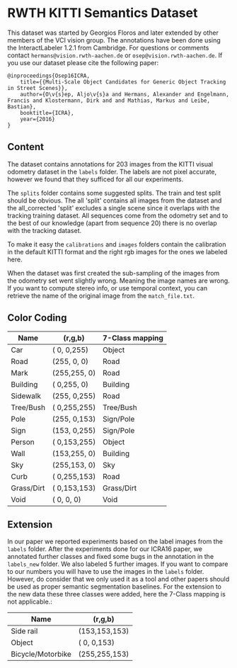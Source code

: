 # RWTH KITTI Semantics Dataset
This dataset was started by Georgios Floros and later extended by other members of the VCI vision group. The annotations have been done using the InteractLabeler 1.2.1 from Cambridge. For questions or comments contact `hermans@vision.rwth-aachen.de` or `osep@vision.rwth-aachen.de`. If you use our dataset please cite the following paper:

```
@inproceedings{Osep16ICRA, 
    title={{Multi-Scale Object Candidates for Generic Object Tracking in Street Scenes}}, 
    author={O\v{s}ep, Aljo\v{s}a and Hermans, Alexander and Engelmann, Francis and Klostermann, Dirk and and Mathias, Markus and Leibe, Bastian}, 
    booktitle={ICRA}, 
    year={2016} 
}
```

## Content
The dataset contains annotations for 203 images from the KITTI visual odometry dataset in the `labels` folder. The labels are not pixel accurate, however we found that they sufficed for all our experiments.

The `splits` folder contains some suggested splits. The train and test split should be obvious. The all 'split' contains all images from the dataset and the all_corrected 'split' excludes a single scene since it overlaps with the tracking training dataset. All sequences come from the odometry set and to the best of our knowledge (apart from sequence 20) there is no overlap with the tracking dataset.

To make it easy the `calibrations` and `images` folders contain the calibration in the default KITTI format and the right rgb images for the ones we labeled here.

When the dataset was first created the sub-sampling of the images from the odometry set went slightly wrong. Meaning the image names are wrong. If you want to compute stereo info, or use temporal context, you can retrieve the name of the original image from the `match_file.txt`.


## Color Coding

| Name       | (r,g,b)         |  7-Class mapping   |
|------------|-----------------|--------------------|
| Car        | (  0,  0,255)   | Object             |
| Road       | (255,  0,  0)   | Road               |
| Mark       | (255,255,  0)   | Road               |
| Building   | (  0,255,  0)   | Building           |
| Sidewalk   | (255,  0,255)   | Road               |
| Tree/Bush  | (  0,255,255)   | Tree/Bush          |
| Pole       | (255,  0,153)   | Sign/Pole          |
| Sign       | (153,  0,255)   | Sign/Pole          |
| Person     | (  0,153,255)   | Object             |
| Wall       | (153,255,  0)   | Building           |
| Sky        | (255,153,  0)   | Sky                |
| Curb       | (  0,255,153)   | Road               |
| Grass/Dirt | (  0,153,153)   | Grass/Dirt         |
| Void       | (  0,  0,  0)   | Void               |


## Extension
In our paper we reported experiments based on the label images from the `labels` folder. After the experiments done for our ICRA16 paper, we annotated further classes and fixed some bugs in the annotation in the `labels_new` folder. We also labeled 5 further images. If you want to compare to our numbers you will have to use the images in the `labels` folder. However, do consider that we only used it as a tool and other papers should be used as proper semantic segmentation baselines. For the extension to the new data these three classes were added, here the 7-Class mapping is not applicable.:

| Name               | (r,g,b)         |
|--------------------|-----------------|
| Side rail          | (153,153,153)   |
| Object             | (  0,  0,153)   |
| Bicycle/Motorbike  | (255,255,153)   |